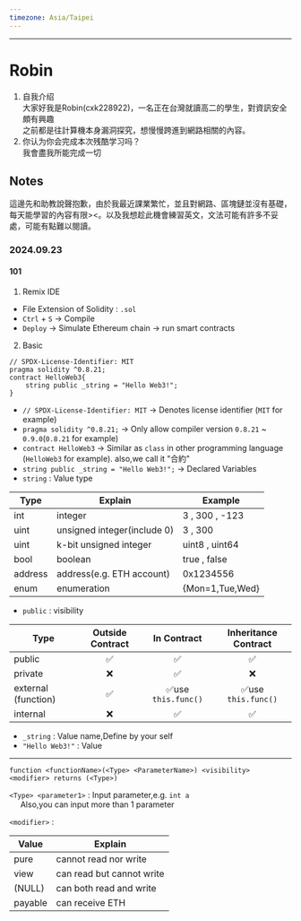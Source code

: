 ```yaml
---
timezone: Asia/Taipei
---
```


---

# Robin

1. 自我介绍<br>
大家好我是Robin(cxk228922)，一名正在台灣就讀高二的學生，對資訊安全頗有興趣<br>
之前都是往計算機本身漏洞探究，想慢慢跨進到網路相關的內容。
2. 你认为你会完成本次残酷学习吗？<br>
   我會盡我所能完成一切
## Notes

<!-- Content_START -->
這邊先和助教說聲抱歉，由於我最近課業繁忙，並且對網路、區塊鏈並沒有基礎，每天能學習的內容有限><。以及我想趁此機會練習英文，文法可能有許多不妥處，可能有點難以閱讀。
### 2024.09.23
#### 101
1. Remix IDE
* File Extension of Solidity : `.sol`
* `Ctrl` + `S` -> Compile
* `Deploy` -> Simulate Ethereum chain -> run smart contracts
2. Basic
```solidity
// SPDX-License-Identifier: MIT
pragma solidity ^0.8.21;
contract HelloWeb3{
    string public _string = "Hello Web3!";
}
```
- `// SPDX-License-Identifier: MIT` -> Denotes license identifier (`MIT` for example)
- `pragma solidity ^0.8.21;` -> Only allow compiler version `0.8.21` ~ `0.9.0`(`0.8.21` for example)
- `contract HelloWeb3` -> Similar as `class` in other programming language (`HelloWeb3` for example). also,we call it "合約"
- `string public _string = "Hello Web3!";` -> Declared Variables
-  `string` : Value type 
    
| Type    | Explain               | Example         |
| ------- | --------------------- | --------------- |
| int     | integer                  | 3 , 300 , -123  |
| uint    | unsigned integer(include 0)     | 3 , 300         |
| uint<k> |   k-bit unsigned integer         | uint8 , uint64  |
| bool    | boolean                | true , false    |
| address | address(e.g. ETH account) | 0x1234556       |
| enum    |  enumeration                 | {Mon=1,Tue,Wed} |

* `public` : visibility 
    

| Type                | Outside Contract |     In Contract     | Inheritance Contract |
| ------------------- |:----------------:|:-------------------:|:--------------------:|
| public              |        ✅        |         ✅          |          ✅          |
| private             |        ❌        |         ✅          |          ❌          |
| external (function) |        ✅        | ✅use `this.func()` |      ✅use `this.func()`          |
| internal            |         ❌         |         ✅          |       ✅               |
- `_string` : Value name,Define by your self
- `"Hello Web3!"` : Value
---
```solidity=
function <functionName>(<Type> <ParameterName>) <visibility> <modifier> returns (<Type>) 
```

`<Type> <parameter1>` : Input parameter,e.g. `int a`<br>
    &nbsp;&nbsp;&nbsp;&nbsp; Also,you can input more than 1 parameter
    
`<modifier>` : 


| Value   | Explain                   |
| ------- | ------------------------- |
| pure    | cannot read nor write     |
| view    | can read but cannot write |
| (NULL)  | can both read and write   |
| payable | can receive ETH           |

    
    

### 

<!-- Content_END -->

